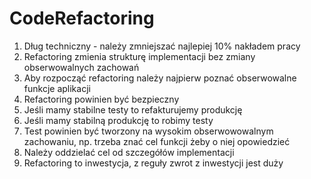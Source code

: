 # CodeRefactoring

1. Dług techniczny - należy zmniejszać najlepiej 10% nakładem pracy
2. Refactoring zmienia strukturę implementacji bez zmiany obserwowalnych zachowań
3. Aby rozpocząć refactoring należy najpierw poznać obserwowalne funkcje aplikacji
4. Refactoring powinien być bezpieczny
5. Jeśli mamy stabilne testy to refakturujemy produkcję
6. Jeśli mamy stabilną produkcję to robimy testy
7. Test powinien być tworzony na wysokim obserwowowalnym zachowaniu, np. trzeba znać cel funkcji żeby o niej opowiedzieć
8. Należy oddzielać cel od szczegółów implementacji
9. Refactoring to inwestycja, z reguły zwrot z inwestycji jest duży


